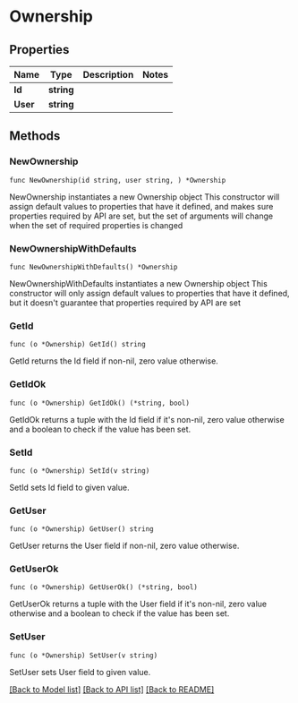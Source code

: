 # Ownership

## Properties

Name | Type | Description | Notes
------------ | ------------- | ------------- | -------------
**Id** | **string** |  | 
**User** | **string** |  | 

## Methods

### NewOwnership

`func NewOwnership(id string, user string, ) *Ownership`

NewOwnership instantiates a new Ownership object
This constructor will assign default values to properties that have it defined,
and makes sure properties required by API are set, but the set of arguments
will change when the set of required properties is changed

### NewOwnershipWithDefaults

`func NewOwnershipWithDefaults() *Ownership`

NewOwnershipWithDefaults instantiates a new Ownership object
This constructor will only assign default values to properties that have it defined,
but it doesn't guarantee that properties required by API are set

### GetId

`func (o *Ownership) GetId() string`

GetId returns the Id field if non-nil, zero value otherwise.

### GetIdOk

`func (o *Ownership) GetIdOk() (*string, bool)`

GetIdOk returns a tuple with the Id field if it's non-nil, zero value otherwise
and a boolean to check if the value has been set.

### SetId

`func (o *Ownership) SetId(v string)`

SetId sets Id field to given value.


### GetUser

`func (o *Ownership) GetUser() string`

GetUser returns the User field if non-nil, zero value otherwise.

### GetUserOk

`func (o *Ownership) GetUserOk() (*string, bool)`

GetUserOk returns a tuple with the User field if it's non-nil, zero value otherwise
and a boolean to check if the value has been set.

### SetUser

`func (o *Ownership) SetUser(v string)`

SetUser sets User field to given value.



[[Back to Model list]](../README.md#documentation-for-models) [[Back to API list]](../README.md#documentation-for-api-endpoints) [[Back to README]](../README.md)


